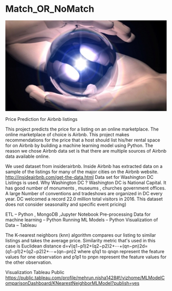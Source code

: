 # Match_OR_NoMatch
![Prediction](ADDL/crystal_ball_palm.jpg)

Price Prediction for Airbnb listings

This project predicts the price for a listing on an online marketplace. The online marketplace of choice is Airbnb.
This project makes recommendations for the price that a host should list his/her rental space for on Airbnb by building a machine learning model using Python.
The reason we chose Airbnb data set is that there are multiple sources of Airbnb data available online.

We used dataset from insiderairbnb. Inside Airbnb has extracted data on a sample of the listings for many of the major cities on the Airbnb website.
http://insideairbnb.com/get-the-data.html 
Data set for Washington DC Listings is used.  Why Washington DC ? Washington DC is National Capital. It has good number of monuments , museums , churches government offices.  A large Number of conventions and tradeshows are organized in DC every year. DC welcomed a record 22.0 million total visitors in 2016. This dataset does not consider seasonality and specific event pricing)

ETL – Python , MongoDB ,Jupyter Notebook
Pre-processing Data for machine learning – Python
Running ML Models – Python
Visualization of Data – Tableau

The K-nearest neighbors (knn) algorithm compares our listing to similar listings and takes the average price. 
Similarity metric that's used in this case is Euclidean distance
d=√(q1−p1)2+(q2−p2)2+⋯+(qn−pn)2d=(q1−p1)2+(q2−p2)2+⋯+(qn−pn)2
where q1q1 to qnqn represent the feature values for one observation and p1p1 to pnpn represent the feature values for the other observation.

Visualization Tableau Public
https://public.tableau.com/profile/mehrun.nisha1428#!/vizhome/MLModelComparisonDashboard/KNearestNeighborMLModel?publish=yes
